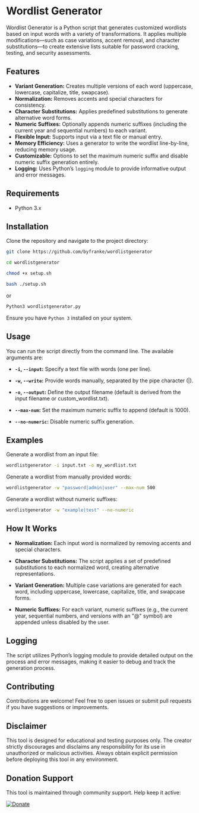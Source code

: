 # Wordlist Generator

Wordlist Generator is a Python script that generates customized wordlists based on input words with a variety of transformations. It applies multiple modifications—such as case variations, accent removal, and character substitutions—to create extensive lists suitable for password cracking, testing, and security assessments.

## Features

- **Variant Generation:** Creates multiple versions of each word (uppercase, lowercase, capitalize, title, swapcase).
- **Normalization:** Removes accents and special characters for consistency.
- **Character Substitutions:** Applies predefined substitutions to generate alternative word forms.
- **Numeric Suffixes:** Optionally appends numeric suffixes (including the current year and sequential numbers) to each variant.
- **Flexible Input:** Supports input via a text file or manual entry.
- **Memory Efficiency:** Uses a generator to write the wordlist line-by-line, reducing memory usage.
- **Customizable:** Options to set the maximum numeric suffix and disable numeric suffix generation entirely.
- **Logging:** Uses Python’s `logging` module to provide informative output and error messages.

## Requirements

- Python 3.x

## Installation

Clone the repository and navigate to the project directory:

```bash
git clone https://github.com/byfranke/wordlistgenerator
```
```bash
cd wordlistgenerator
```
```bash
chmod +x setup.sh
```
```bash
bash ./setup.sh
```
or 
```bash
Python3 wordlistgenerator.py
```

Ensure you have `Python 3` installed on your system.

## Usage
You can run the script directly from the command line. The available arguments are:

- **`-i`, `--input`:** Specify a text file with words (one per line).

- **`-w`, `--write`:** Provide words manually, separated by the pipe character (|).

- **`-o`, `--output`:** Define the output filename (default is derived from the input filename or custom_wordlist.txt).

- **`--max-num`:** Set the maximum numeric suffix to append (default is 1000).

- **`--no-numeric`:** Disable numeric suffix generation.

## Examples

Generate a wordlist from an input file:
```bash
wordlistgenerator -i input.txt -o my_wordlist.txt
```
Generate a wordlist from manually provided words:
```bash
wordlistgenerator -w "password|admin|user" --max-num 500
```
Generate a wordlist without numeric suffixes:
```bash
wordlistgenerator -w "example|test" --no-numeric
```

## How It Works

- **Normalization:** Each input word is normalized by removing accents and special characters.

- **Character Substitutions:** The script applies a set of predefined substitutions to each normalized word, creating alternative representations.

- **Variant Generation:** Multiple case variations are generated for each word, including uppercase, lowercase, capitalize, title, and swapcase forms.

- **Numeric Suffixes:** For each variant, numeric suffixes (e.g., the current year, sequential numbers, and versions with an "@" symbol) are appended unless disabled by the user.

## Logging
The script utilizes Python’s logging module to provide detailed output on the process and error messages, making it easier to debug and track the generation process.

## Contributing
Contributions are welcome! Feel free to open issues or submit pull requests if you have suggestions or improvements.

## Disclaimer
This tool is designed for educational and testing purposes only. The creator strictly discourages and disclaims any responsibility for its use in unauthorized or malicious activities. Always obtain explicit permission before deploying this tool in any environment.


## Donation Support
This tool is maintained through community support. Help keep it active:

[![Donate](https://img.shields.io/badge/Support-Development-blue?style=for-the-badge&logo=github)](https://donate.stripe.com/28o8zQ2wY3Dr57G001)
